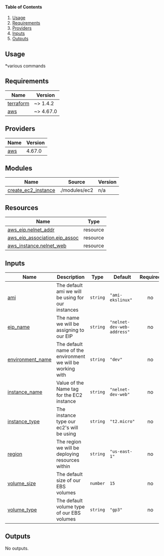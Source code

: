 #### Table of Contents
1. [Usage](#usage)
2. [Requirements](#requirements)
3. [Providers](#Providers)
4. [Inputs](#inputs)
5. [Outputs](#outputs)
## Usage
*various commands
<!-- BEGINNING OF PRE-COMMIT-TERRAFORM DOCS HOOK -->
## Requirements

| Name | Version |
|------|---------|
| <a name="requirement_terraform"></a> [terraform](#requirement\_terraform) | ~> 1.4.2 |
| <a name="requirement_aws"></a> [aws](#requirement\_aws) | ~> 4.67.0 |

## Providers

| Name | Version |
|------|---------|
| <a name="provider_aws"></a> [aws](#provider\_aws) | 4.67.0 |

## Modules

| Name | Source | Version |
|------|--------|---------|
| <a name="module_create_ec2_instance"></a> [create\_ec2\_instance](#module\_create\_ec2\_instance) | ./modules/ec2 | n/a |

## Resources

| Name | Type |
|------|------|
| [aws_eip.nelnet_addr](https://registry.terraform.io/providers/hashicorp/aws/latest/docs/resources/eip) | resource |
| [aws_eip_association.eip_assoc](https://registry.terraform.io/providers/hashicorp/aws/latest/docs/resources/eip_association) | resource |
| [aws_instance.nelnet_web](https://registry.terraform.io/providers/hashicorp/aws/latest/docs/resources/instance) | resource |

## Inputs

| Name | Description | Type | Default | Required |
|------|-------------|------|---------|:--------:|
| <a name="input_ami"></a> [ami](#input\_ami) | The default ami we will be using for our instances | `string` | `"ami-ekslinux"` | no |
| <a name="input_eip_name"></a> [eip\_name](#input\_eip\_name) | The name we will be assigning to our EIP | `string` | `"nelnet-dev-web-address"` | no |
| <a name="input_environment_name"></a> [environment\_name](#input\_environment\_name) | The default name of the environment we will be working with | `string` | `"dev"` | no |
| <a name="input_instance_name"></a> [instance\_name](#input\_instance\_name) | Value of the Name tag for the EC2 instance | `string` | `"nelnet-dev-web"` | no |
| <a name="input_instance_type"></a> [instance\_type](#input\_instance\_type) | The instance type our ec2's will be using | `string` | `"t2.micro"` | no |
| <a name="input_region"></a> [region](#input\_region) | The region we will be deploying resources within | `string` | `"us-east-1"` | no |
| <a name="input_volume_size"></a> [volume\_size](#input\_volume\_size) | The default size of our EBS volumes | `number` | `15` | no |
| <a name="input_volume_type"></a> [volume\_type](#input\_volume\_type) | The default volume type of our EBS volumes | `string` | `"gp3"` | no |

## Outputs

No outputs.
<!-- END OF PRE-COMMIT-TERRAFORM DOCS HOOK -->
